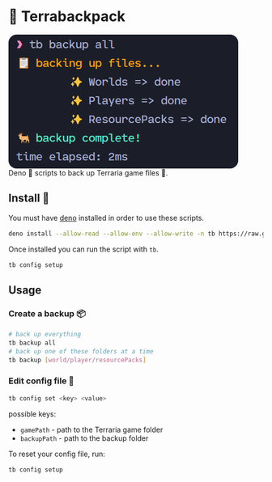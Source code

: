 # 🦌 Terrabackpack

<img src="https://raw.githubusercontent.com/wyvernbw/terrabackpack/main/screenshot.png" style="border-radius:1rem; display:flex;">
Deno 🦕 scripts to back up Terraria game files 🌲.

## Install 💚
You must have [deno](https://deno.land/) installed in order to use these scripts.

```bash
deno install --allow-read --allow-env --allow-write -n tb https://raw.githubusercontent.com/wyvernbw/terrabackpack/main/src/run.ts
```
Once installed you can run the script with `tb`.
```bash
tb config setup
```


## Usage
### Create a backup 📦
```bash
# back up everything
tb backup all
# back up one of these folders at a time
tb backup [world/player/resourcePacks]
```
### Edit config file 📝
```bash
tb config set <key> <value>
```
possible keys:
* `gamePath` - path to the Terraria game folder
* `backupPath` - path to the backup folder

To reset your config file, run:
```bash
tb config setup
```
